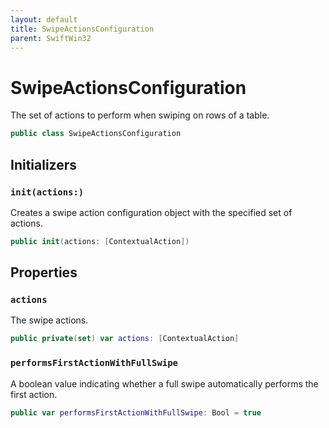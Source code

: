 ```yaml
---
layout: default
title: SwipeActionsConfiguration
parent: SwiftWin32
---
```

# SwipeActionsConfiguration

The set of actions to perform when swiping on rows of a table.

``` swift
public class SwipeActionsConfiguration 
```

## Initializers

### `init(actions:)`

Creates a swipe action configuration object with the specified set of
actions.

``` swift
public init(actions: [ContextualAction]) 
```

## Properties

### `actions`

The swipe actions.

``` swift
public private(set) var actions: [ContextualAction]
```

### `performsFirstActionWithFullSwipe`

A boolean value indicating whether a full swipe automatically performs the
first action.

``` swift
public var performsFirstActionWithFullSwipe: Bool = true
```
